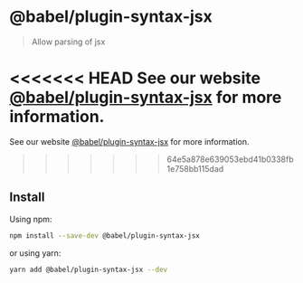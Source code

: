 # @babel/plugin-syntax-jsx

> Allow parsing of jsx

<<<<<<< HEAD
See our website [@babel/plugin-syntax-jsx](https://babeljs.io/docs/en/next/babel-plugin-syntax-jsx.html) for more information.
=======
See our website [@babel/plugin-syntax-jsx](https://babeljs.io/docs/en/babel-plugin-syntax-jsx) for more information.
>>>>>>> 64e5a878e639053ebd41b0338fb1e758bb115dad

## Install

Using npm:

```sh
npm install --save-dev @babel/plugin-syntax-jsx
```

or using yarn:

```sh
yarn add @babel/plugin-syntax-jsx --dev
```

